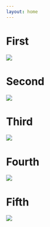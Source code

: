 ```yaml
---
layout: home
---
```


# First
<div><img id="01" src="http://via.placeholder.com/640x360"></div>

# Second
<div><img id="02" src="http://via.placeholder.com/640x360"></div>

# Third
<div><img id="03" src="http://via.placeholder.com/640x360"></div>

# Fourth 
<div><img id="04" src="http://via.placeholder.com/640x360"></div>

# Fifth 
<div><img id="05" src="http://via.placeholder.com/640x360"></div>
